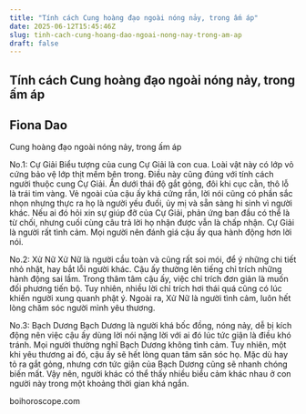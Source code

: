 ```yaml
---
title: "Tính cách Cung hoàng đạo ngoài nóng nảy, trong ấm áp"
date: 2025-06-12T15:45:46Z
slug: tinh-cach-cung-hoang-dao-ngoai-nong-nay-trong-am-ap
draft: false
---
```


## Tính cách Cung hoàng đạo ngoài nóng nảy, trong ấm áp

## Fiona Dao

Cung hoàng đạo ngoài nóng nảy, trong ấm áp


​No.1: Cự Giải
Biểu tượng của cung Cự Giải là con cua. Loài vật này có lớp vỏ cứng bảo vệ lớp thịt mềm bên trong. Điều này cũng đúng với tính cách người thuộc cung Cự Giải. Ẩn dưới thái độ gắt gỏng, đôi khi cục cằn, thô lỗ là trái tim vàng. Vẻ ngoài của cậu ấy khá cứng rắn, lời nói cũng có phần sắc nhọn nhưng thực ra họ là người yếu đuối, ủy mị và sẵn sàng hi sinh vì người khác. Nếu ai đó hỏi xin sự giúp đỡ của Cự Giải, phản ứng ban đầu có thể là từ chối, nhưng cuối cùng câu trả lời họ nhận được vẫn là chấp nhận. Cự Giải là người rất tình cảm. Mọi người nên đánh giá cậu ấy qua hành động hơn lời nói.

No.2: Xử Nữ
Xử Nữ là người cầu toàn và cũng rất soi mói, để ý những chi tiết nhỏ nhặt, hay bắt lỗi người khác. Cậu ấy thường lên tiếng chỉ trích những hành động sai lầm. Trong thâm tâm cậu ấy, việc chỉ trích đơn giản là muốn đối phương tiến bộ. Tuy nhiên, nhiều lời chỉ trích hơi thái quá cũng có lúc khiến người xung quanh phật ý. Ngoài ra, Xử Nữ là người tình cảm, luôn hết lòng chăm sóc người mình yêu thương.

No.3: Bạch Dương
Bạch Dương là người khá bốc đồng, nóng nảy, dễ bị kích động nên việc cậu ấy dùng lời nói nặng lời với ai đó lúc tức giận là điều khó tránh. Mọi người thường nghĩ Bạch Dương không tình cảm. Tuy nhiên, một khi yêu thương ai đó, cậu ấy sẽ hết lòng quan tâm săn sóc họ. Mặc dù hay tỏ ra gắt gỏng, nhưng cơn tức giận của Bạch Dương cũng sẽ nhanh chóng biến mất. Vậy nên, người khác có thể thấy nhiều biểu cảm khác nhau ở con người này trong một khoảng thời gian khá ngắn.

boihoroscope.com​